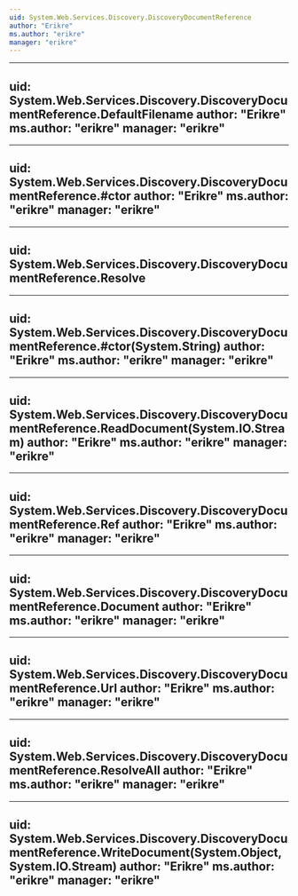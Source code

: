 ```yaml
---
uid: System.Web.Services.Discovery.DiscoveryDocumentReference
author: "Erikre"
ms.author: "erikre"
manager: "erikre"
---
```


---
uid: System.Web.Services.Discovery.DiscoveryDocumentReference.DefaultFilename
author: "Erikre"
ms.author: "erikre"
manager: "erikre"
---

---
uid: System.Web.Services.Discovery.DiscoveryDocumentReference.#ctor
author: "Erikre"
ms.author: "erikre"
manager: "erikre"
---

---
uid: System.Web.Services.Discovery.DiscoveryDocumentReference.Resolve
---

---
uid: System.Web.Services.Discovery.DiscoveryDocumentReference.#ctor(System.String)
author: "Erikre"
ms.author: "erikre"
manager: "erikre"
---

---
uid: System.Web.Services.Discovery.DiscoveryDocumentReference.ReadDocument(System.IO.Stream)
author: "Erikre"
ms.author: "erikre"
manager: "erikre"
---

---
uid: System.Web.Services.Discovery.DiscoveryDocumentReference.Ref
author: "Erikre"
ms.author: "erikre"
manager: "erikre"
---

---
uid: System.Web.Services.Discovery.DiscoveryDocumentReference.Document
author: "Erikre"
ms.author: "erikre"
manager: "erikre"
---

---
uid: System.Web.Services.Discovery.DiscoveryDocumentReference.Url
author: "Erikre"
ms.author: "erikre"
manager: "erikre"
---

---
uid: System.Web.Services.Discovery.DiscoveryDocumentReference.ResolveAll
author: "Erikre"
ms.author: "erikre"
manager: "erikre"
---

---
uid: System.Web.Services.Discovery.DiscoveryDocumentReference.WriteDocument(System.Object,System.IO.Stream)
author: "Erikre"
ms.author: "erikre"
manager: "erikre"
---
